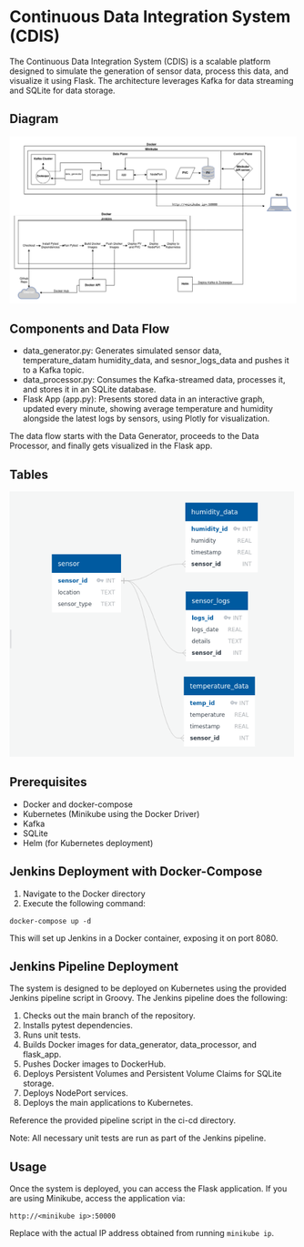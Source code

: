 # Continuous Data Integration System (CDIS)

The Continuous Data Integration System (CDIS) is a scalable platform designed to simulate the generation of sensor data, process this data, and visualize it using Flask. The architecture leverages Kafka for data streaming and SQLite for data storage.

## Diagram
 <img src="images/diagram.png" alt="Data Tables" width='600'/>

## Components and Data Flow
 + data_generator.py: Generates simulated sensor data, temperature_datam humidity_data, and sesnor_logs_data  and pushes it to a Kafka topic.
 + data_processor.py: Consumes the Kafka-streamed data, processes it, and stores it in an SQLite database.
 + Flask App (app.py): Presents stored data in an interactive graph, updated every minute, showing average temperature and humidity alongside the latest logs by sensors, using Plotly for visualization.

 The data flow starts with the Data Generator, proceeds to the Data Processor, and finally gets visualized in the Flask app.

 ## Tables
 <img src="images/tables.png" alt="Data Tables" width="500"/>


## Prerequisites
 + Docker and docker-compose
 + Kubernetes (Minikube using the Docker Driver)
 + Kafka
 + SQLite
 + Helm (for Kubernetes deployment)

## Jenkins Deployment with Docker-Compose
1. Navigate to the Docker directory
2. Execute the following command:
```
docker-compose up -d
```

This will set up Jenkins in a Docker container, exposing it on port 8080.

## Jenkins Pipeline Deployment
The system is designed to be deployed on Kubernetes using the provided Jenkins pipeline script in Groovy. The Jenkins pipeline does the following:

1. Checks out the main branch of the repository.
2. Installs pytest dependencies.
3. Runs unit tests.
4. Builds Docker images for data_generator, data_processor, and flask_app.
5. Pushes Docker images to DockerHub.
6. Deploys Persistent Volumes and Persistent Volume Claims for SQLite storage.
7. Deploys NodePort services.
8. Deploys the main applications to Kubernetes.

Reference the provided pipeline script in the ci-cd directory.

Note: All necessary unit tests are run as part of the Jenkins pipeline.

## Usage
Once the system is deployed, you can access the Flask application. If you are using Minikube, access the application via:
```
http://<minikube ip>:50000
```
Replace <minikube ip> with the actual IP address obtained from running `minikube ip`.
